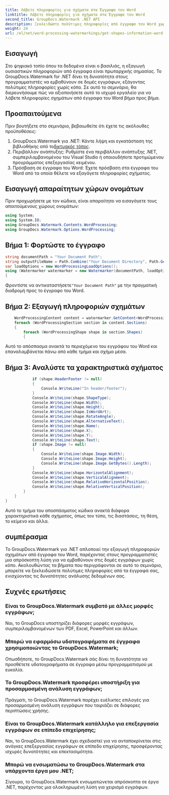 ```yaml
---
title: Λάβετε πληροφορίες για σχήματα στα Έγγραφα του Word
linktitle: Λάβετε πληροφορίες για σχήματα στα Έγγραφα του Word
second_title: GroupDocs.Watermark .NET API
description: Ξεκλειδώστε πολύτιμες πληροφορίες από έγγραφα του Word χωρίς κόπο με το υδατογράφημα GroupDocs για .NET. Εξάγετε απρόσκοπτα πληροφορίες σχήματος για βελτιωμένη ανάλυση δεδομένων.
weight: 24
url: /el/net/word-processing-watermarkings/get-shapes-information-word-docs/
---
```

## Εισαγωγή
Στο ψηφιακό τοπίο όπου τα δεδομένα είναι ο βασιλιάς, η εξαγωγή ουσιαστικών πληροφοριών από έγγραφα είναι πρωταρχικής σημασίας. Το GroupDocs.Watermark for .NET δίνει τη δυνατότητα στους προγραμματιστές να εμβαθύνουν σε δομές εγγράφων, εξάγοντας πολύτιμες πληροφορίες χωρίς κόπο. Σε αυτό το σεμινάριο, θα διερευνήσουμε πώς να αξιοποιήσετε αυτό το ισχυρό εργαλείο για να λάβετε πληροφορίες σχημάτων από έγγραφα του Word βήμα προς βήμα.
## Προαπαιτούμενα
Πριν βουτήξετε στο σεμινάριο, βεβαιωθείτε ότι έχετε τις ακόλουθες προϋποθέσεις:
1.  GroupDocs.Watermark για .NET: Κάντε λήψη και εγκατάσταση της βιβλιοθήκης από το[δικτυακός τόπος](https://releases.groupdocs.com/Watermark/net/).
2. Περιβάλλον ανάπτυξης: Ρυθμίστε ένα περιβάλλον ανάπτυξης .NET, συμπεριλαμβανομένου του Visual Studio ή οποιουδήποτε προτιμώμενου προγράμματος επεξεργασίας κειμένου.
3. Πρόσβαση σε έγγραφα του Word: Έχετε πρόσβαση στα έγγραφα του Word από τα οποία θέλετε να εξαγάγετε πληροφορίες σχήματος.

## Εισαγωγή απαραίτητων χώρων ονομάτων
Πριν προχωρήσετε με τον κώδικα, είναι απαραίτητο να εισαγάγετε τους απαιτούμενους χώρους ονομάτων:
```csharp
using System;
using System.IO;
using GroupDocs.Watermark.Contents.WordProcessing;
using GroupDocs.Watermark.Options.WordProcessing;
```
## Βήμα 1: Φορτώστε το έγγραφο
```csharp
string documentPath = "Your Document Path";
string outputFileName = Path.Combine("Your Document Directory", Path.GetFileName(documentPath));
var loadOptions = new WordProcessingLoadOptions();
using (Watermarker watermarker = new Watermarker(documentPath, loadOptions))
{
```
 Φροντίστε να αντικαταστήσετε`"Your Document Path"` με την πραγματική διαδρομή προς το έγγραφο του Word.
## Βήμα 2: Εξαγωγή πληροφοριών σχημάτων
```csharp
	WordProcessingContent content = watermarker.GetContent<WordProcessingContent>();
	foreach (WordProcessingSection section in content.Sections)
	{
		foreach (WordProcessingShape shape in section.Shapes)
		{
```
Αυτό το απόσπασμα ανακτά το περιεχόμενο του εγγράφου του Word και επαναλαμβάνεται πάνω από κάθε τμήμα και σχήμα μέσα.
## Βήμα 3: Αναλύστε τα χαρακτηριστικά σχήματος
```csharp
			if (shape.HeaderFooter != null)
			{
				Console.WriteLine("In header/footer");
			}
			Console.WriteLine(shape.ShapeType);
			Console.WriteLine(shape.Width);
			Console.WriteLine(shape.Height);
			Console.WriteLine(shape.IsWordArt);
			Console.WriteLine(shape.RotateAngle);
			Console.WriteLine(shape.AlternativeText);
			Console.WriteLine(shape.Name);
			Console.WriteLine(shape.X);
			Console.WriteLine(shape.Y);
			Console.WriteLine(shape.Text);
			if (shape.Image != null)
			{
				Console.WriteLine(shape.Image.Width);
				Console.WriteLine(shape.Image.Height);
				Console.WriteLine(shape.Image.GetBytes().Length);
			}
			Console.WriteLine(shape.HorizontalAlignment);
			Console.WriteLine(shape.VerticalAlignment);
			Console.WriteLine(shape.RelativeHorizontalPosition);
			Console.WriteLine(shape.RelativeVerticalPosition);
		}
	}
}
```
Αυτό το τμήμα του αποσπάσματος κώδικα ανακτά διάφορα χαρακτηριστικά κάθε σχήματος, όπως τον τύπο, τις διαστάσεις, τη θέση, το κείμενο και άλλα.

## συμπέρασμα
Το GroupDocs.Watermark για .NET απλοποιεί την εξαγωγή πληροφοριών σχημάτων από έγγραφα του Word, παρέχοντας στους προγραμματιστές μια απρόσκοπτη λύση για να εμβαθύνουν στις δομές εγγράφων χωρίς κόπο. Ακολουθώντας τα βήματα που περιγράφονται σε αυτό το σεμινάριο, μπορείτε να ξεκλειδώσετε πολύτιμες πληροφορίες από τα έγγραφά σας, ενισχύοντας τις δυνατότητες ανάλυσης δεδομένων σας.
## Συχνές ερωτήσεις
### Είναι το GroupDocs.Watermark συμβατό με άλλες μορφές εγγράφων;
Ναι, το GroupDocs υποστηρίζει διάφορες μορφές εγγράφων, συμπεριλαμβανομένων των PDF, Excel, PowerPoint και άλλων.
### Μπορώ να εφαρμόσω υδατογραφήματα σε έγγραφα χρησιμοποιώντας το GroupDocs.Watermark;
Οπωσδήποτε, το GroupDocs.Watermark σάς δίνει τη δυνατότητα να προσθέτετε υδατογραφήματα σε έγγραφα μέσω προγραμματισμού με ευκολία.
### Το GroupDocs.Watermark προσφέρει υποστήριξη για προσαρμοσμένη ανάλυση εγγράφων;
Πράγματι, το GroupDocs.Watermark παρέχει ευέλικτες επιλογές για προσαρμοσμένη ανάλυση εγγράφων που ταιριάζει σε διάφορες περιπτώσεις χρήσης.
### Είναι το GroupDocs.Watermark κατάλληλο για επεξεργασία εγγράφων σε επίπεδο επιχείρησης;
Ναι, το GroupDocs.Watermark έχει σχεδιαστεί για να ανταποκρίνεται στις ανάγκες επεξεργασίας εγγράφων σε επίπεδο επιχείρησης, προσφέροντας ισχυρές δυνατότητες και επεκτασιμότητα.
### Μπορώ να ενσωματώσω το GroupDocs.Watermark στα υπάρχοντα έργα μου .NET;
Σίγουρα, το GroupDocs.Watermark ενσωματώνεται απρόσκοπτα σε έργα .NET, παρέχοντας μια ολοκληρωμένη λύση για χειρισμό εγγράφων.